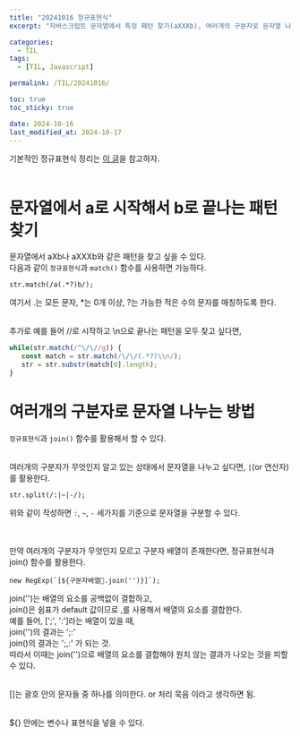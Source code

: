 ```yaml
---
title: "20241016 정규표현식"
excerpt: "자바스크립트 문자열에서 특정 패턴 찾기(aXXXb), 여러개의 구분자로 문자열 나누는 방법"

categories:
  - TIL
tags:
  - [TIL, Javascript]

permalink: /TIL/20241016/

toc: true
toc_sticky: true

date: 2024-10-16
last_modified_at: 2024-10-17
---
```


기본적인 정규표현식 정리는 <a href="https://inpa.tistory.com/entry/JS-%F0%9F%93%9A-%EC%A0%95%EA%B7%9C%EC%8B%9D-RegExp-%EB%88%84%EA%B5%AC%EB%82%98-%EC%9D%B4%ED%95%B4%ED%95%98%EA%B8%B0-%EC%89%BD%EA%B2%8C-%EC%A0%95%EB%A6%AC" target="_blank">이 글<a>을 참고하자. <br><br>

# 문자열에서 a로 시작해서 b로 끝나는 패턴 찾기
문자열에서 aXb나 aXXXb와 같은 패턴을 찾고 싶을 수 있다. <br>
다음과 같이 ```정규표현식```과 ```match()``` 함수를 사용하면 가능하다. <br>
```
str.match(/a(.*?)b/);
```
여기서 .는 모든 문자, *는 0개 이상, ?는 가능한 적은 수의 문자를 매칭하도록 한다. <br><br>

추가로 예를 들어 //로 시작하고 \n으로 끝나는 패턴을 모두 찾고 싶다면,
```javascript
while(str.match(/^\/\//g)) {
   const match = str.match(/\/\/(.*?)\\n/);
   str = str.substr(match[0].length);
}
```

# 여러개의 구분자로 문자열 나누는 방법
```정규표현식```과 ```join()``` 함수를 활용해서 할 수 있다. <br><br>

여러개의 구분자가 무엇인지 알고 있는 상태에서 문자열을 나누고 싶다면, ```|```(or 연산자)를 활용한다.
```
str.split(/:|~|-/);
```
위와 같이 작성하면 ```:```, ```~```, ```-``` 세가지를 기준으로 문자열을 구분할 수 있다.<br><br><br>

만약 여러개의 구분자가 무엇인지 모르고 구분자 배열이 존재한다면, 정규표현식과 join() 함수를 활용한다.<br>
```
new RegExp(`[${구분자배열.join('')}]`);
```
join('')는 배열의 요소를 공백없이 결합하고, <br>
join()은 쉼표가 default 값이므로 ,를 사용해서 배열의 요소를 결합한다. <br>
예를 들어, [';', ':']라는 배열이 있을 때, <br>
join('')의 결과는 ';:' <br>
join()의 결과는 ';,:' 가 되는 것. <br>
따라서 이때는 join('')으로 배열의 요소를 결합해야 원치 않는 결과가 나오는 것을 피할 수 있다. <br><br>

[]는 괄호 안의 문자들 중 하나를 의미한다. or 처리 묵음 이라고 생각하면 됨. <br><br>

${} 안에는 변수나 표현식을 넣을 수 있다. <br><br><br>
